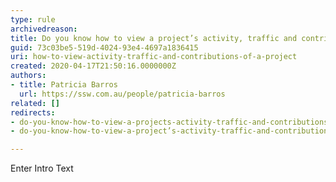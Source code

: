 ```yaml
---
type: rule
archivedreason: 
title: Do you know how to view a project’s activity, traffic and contributions?
guid: 73c03be5-519d-4024-93e4-4697a1836415
uri: how-to-view-activity-traffic-and-contributions-of-a-project
created: 2020-04-17T21:50:16.0000000Z
authors:
- title: Patricia Barros
  url: https://ssw.com.au/people/patricia-barros
related: []
redirects:
- do-you-know-how-to-view-a-projects-activity-traffic-and-contributions
- do-you-know-how-to-view-a-project’s-activity-traffic-and-contributions

---
```



Enter Intro Text
<br><excerpt class='endintro'></excerpt><br>



